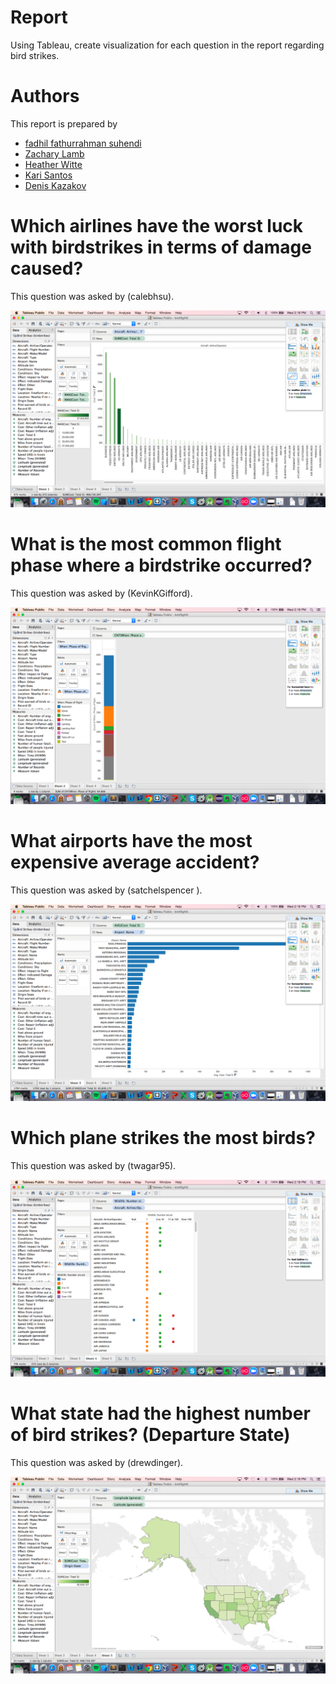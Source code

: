 # Report

Using Tableau, create visualization for each question in the report regarding
bird strikes.

# Authors

This report is prepared by
* [fadhil fathurrahman suhendi](https://github.com/fadhilfath)
* [Zachary Lamb](https://github.com/ZachLamb)
* [Heather Witte](https://github.com/hswitte)
* [Kari Santos](https://github.com/karisantos)
* [Denis Kazakov](https://github.com/94kazakov)

# Which airlines have the worst luck with birdstrikes in terms of damage caused? 
This question was asked by (calebhsu).

![screenshot](worstluck.png)



# What is the most common flight phase where a birdstrike occurred?
This question was asked by (KevinKGifford).

![screenshot](phase.png)


# What airports have the most expensive average accident?

This question was asked by (satchelspencer ).

![screenshot](avgaccident.png)


# Which plane strikes the most birds?

This question was asked by (twagar95).

![screenshot](planestrike.png)


# What state had the highest number of bird strikes? (Departure State)

This question was asked by (drewdinger).

![screenshot](state.png)
  
